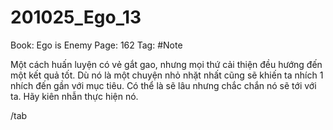 # 201025_Ego_13

Book: Ego is Enemy
Page: 162
Tag: #Note

Một cách huấn luyện có vẻ gắt gao, nhưng mọi thứ cải thiện đều hướng đến một kết quả tốt. Dù nó là một chuyện nhỏ nhặt nhất cũng sẽ khiến ta nhích 1 nhích đến gần với mục tiêu. Có thể là sẽ lâu nhưng chắc chắn nó sẽ tới với ta. Hãy kiên nhẫn thực hiện nó.

/tab